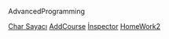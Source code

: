 AdvancedProgramming


[Char Sayacı](https://alperen317.github.io/AdvancedProgramming/CharSayacı.html)
[AddCourse](https://alperen317.github.io/AdvancedProgramming/Homework1.html)
[İnspector](https://alperen317.github.io/AdvancedProgramming/inspector.html)
[HomeWork2](https://alperen317.github.io/AdvancedProgramming/HW2/Database.html)